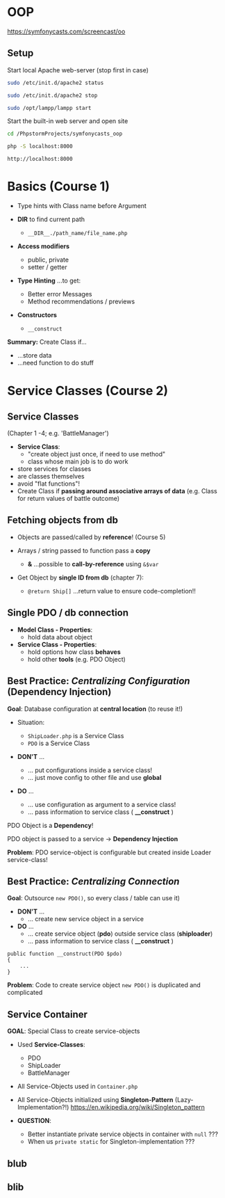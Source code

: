 OOP
===============================================
https://symfonycasts.com/screencast/oo

Setup
-----

Start local Apache web-server (stop first in case)
```bash
sudo /etc/init.d/apache2 status

sudo /etc/init.d/apache2 stop 

sudo /opt/lampp/lampp start
```

Start the built-in web server and open site
```bash
cd /PhpstormProjects/symfonycasts_oop

php -S localhost:8000
```

```
http://localhost:8000
```

# Basics (Course 1)


* Type hints with Class name before Argument
* **__DIR__** to find current path
  * `__DIR__./path_name/file_name.php`
* **Access modifiers**
  * public, private
  * setter / getter 
  
* **Type Hinting** ...to get:
  * Better error Messages
  * Method recommendations / previews
  
* **Constructors**
  * `__construct`

**Summary:** Create Class if...
   + ...store data
   + ...need function to do stuff


# Service Classes (Course 2)

## **Service Classes** 
(Chapter 1 -4; e.g. 'BattleManager')

* **Service Class**: 
    * "create object just once, if need to use method"
    * class whose main job is to do work
* store services for classes 
* are classes themselves
* avoid "flat functions"!
* Create Class if **passing around associative arrays of data**
    (e.g. Class for return values of battle outcome)

## **Fetching objects from db** 


* Objects are passed/called by **reference**! (Course 5)
* Arrays / string passed to function pass a **copy**
    * **&** ...possible to **call-by-reference** using `&$var` 

* Get Object by **single ID from db** (chapter 7): 
    * `@return Ship[]`   ...return value to ensure code-completion!!
    
## **Single PDO / db connection** 


* **Model Class - Properties**:
    * hold data about object
* **Service Class - Properties**:
    * hold options how class **behaves**
    * hold other **tools** (e.g. PDO Object)

## Best Practice: *Centralizing Configuration* (Dependency Injection)
**Goal**: Database configuration at **central location** (to reuse it!)
* Situation:    
    * `ShipLoader.php` is a Service Class
    * `PDO` is a Service Class

* **DON'T** ...
    * ... put configurations inside a service class!
    * ... just move config to other file and use **global**

* **DO** ...
    * ... use configuration as argument to a service class!
    * ... pass information to service class ( **__construct** )
   
PDO Object is a **Dependency**!
 
PDO object is passed to a service -> **Dependency Injection**

**Problem**: PDO service-object is configurable but created inside Loader service-class!

## Best Practice: *Centralizing Connection*
**Goal**: Outsource `new PDO()`, so every class / table can use it)

* **DON'T** ...
    * ... create new service object in a service
* **DO** ...
    * ... create service object (**pdo**) outside service class (**shiploader**)
    * ... pass information to service class ( **__construct** )

```
public function __construct(PDO $pdo)
{
    ...
}
```

**Problem**: Code to create service object `new PDO()` is duplicated and complicated

## Service  Container
**GOAL**: Special Class to create service-objects 

+ Used **Service-Classes**:
    + PDO
    + ShipLoader
    + BattleManager

+ All Service-Objects used in `Container.php`
+ All Service-Objects initialized using **Singleton-Pattern** (Lazy-Implementation?!)
https://en.wikipedia.org/wiki/Singleton_pattern

+ **QUESTION**: 
    + Better instantiate private service objects in container with `null` ???
    + When us `private static` for  Singleton-implementation ???









## blub 

## blib

